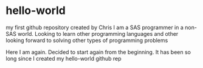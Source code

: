 # hello-world
my first github repository
created by Chris
I am a SAS programmer in a non-SAS world. 
Looking to learn other programming languages 
and other looking forward to solving other
types of programming problems

Here I am again.  Decided to start again from 
the beginning.  It has been so long since I 
created my hello-world github rep
